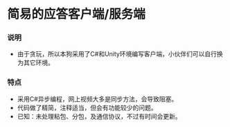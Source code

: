 # 简易的应答客户端/服务端
### 说明
- 由于贪玩，所以本狗采用了C#和Unity环境编写客户端，小伙伴们可以自行换为其它环境。
### 特点
- 采用C#异步编程，网上视频大多是同步方法，会导致阻塞。
- 代码做了精简，注释适当，但会有功能较少的问题。
- 已知：未处理粘包、分包，及通信协议，不过有时间会更新。
